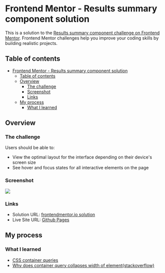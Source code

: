 # Frontend Mentor - Results summary component solution

This is a solution to the [Results summary component challenge on Frontend Mentor](https://www.frontendmentor.io/challenges/results-summary-component-CE_K6s0maV). Frontend Mentor challenges help you improve your coding skills by building realistic projects.

## Table of contents

- [Frontend Mentor - Results summary component solution](#frontend-mentor---results-summary-component-solution)
  - [Table of contents](#table-of-contents)
  - [Overview](#overview)
    - [The challenge](#the-challenge)
    - [Screenshot](#screenshot)
    - [Links](#links)
  - [My process](#my-process)
    - [What I learned](#what-i-learned)

## Overview

### The challenge

Users should be able to:

- View the optimal layout for the interface depending on their device's screen size
- See hover and focus states for all interactive elements on the page

### Screenshot

![](./screenshot.jpg)

### Links

- Solution URL: [frontendmentor.io solution]()
- Live Site URL: [Github Pages](https://kosmonavtsv.github.io/results-summary-component)

## My process

### What I learned

- [CSS container queries](https://developer.mozilla.org/en-US/docs/Web/CSS/CSS_container_queries)
- [Why does container query collapses width of element(stackoverflow)](https://stackoverflow.com/questions/73975889/container-query-collapses-width-of-element/73980194#73980194)
